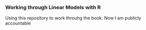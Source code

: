### Working through Linear Models with R

Using this repository to work throuhg the book. Now I am publicly accountable